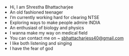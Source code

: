 - Hi, I am Shrestha Bhattacharjee
- An old fashioned teenager 
- I’m currently working hard for clearing NTSE
- Exploring ways to make people admire INDIA
- An enthusiast of biology and physics
- I wanna make my way on medical field 
- You can contact me on ~ sbhattacharjess40@gmail.com 
- I like both listening and singing 
- I have the fear of god
